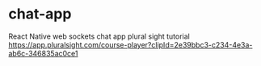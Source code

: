 # chat-app
React Native web sockets chat app plural sight tutorial
https://app.pluralsight.com/course-player?clipId=2e39bbc3-c234-4e3a-ab6c-346835ac0ce1
